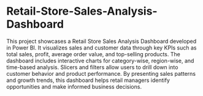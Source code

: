 # Retail-Store-Sales-Analysis-Dashboard

This project showcases a Retail Store Sales Analysis Dashboard developed in Power BI. It visualizes sales and customer data through key KPIs such as total sales, profit, average order value, and top-selling products. The dashboard includes interactive charts for category-wise, region-wise, and time-based analysis. Slicers and filters allow users to drill down into customer behavior and product performance. By presenting sales patterns and growth trends, this dashboard helps retail managers identify opportunities and make informed business decisions.
